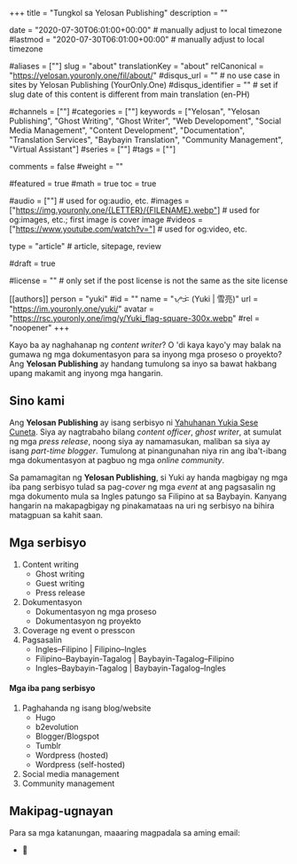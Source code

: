 +++
title = "Tungkol sa Yelosan Publishing"
description = ""

date = "2020-07-30T06:01:00+00:00"                                          # manually adjust to local timezone
#lastmod = "2020-07-30T06:01:00+00:00"                                       # manually adjust to local timezone

#aliases = [""]
slug = "about"
translationKey = "about"
relCanonical = "https://yelosan.youronly.one/fil/about/"
#disqus_url = ""                                                    # no use case in sites by Yelosan Publishing (YourOnly.One)
#disqus_identifier = ""                                             # set if slug date of this content is different from main translation (en-PH)

#channels = [""]
#categories = [""]
keywords = ["Yelosan", "Yelosan Publishing", "Ghost Writing", "Ghost Writer", "Web Developoment", "Social Media Management", "Content Development", "Documentation", "Translation Services", "Baybayin Translation", "Community Management", "Virtual Assistant"]
#series = [""]
#tags = [""]

comments = false
#weight = ""

#featured = true
#math = true
toc = true

#audio = [""]                                                          # used for og:audio, etc.
#images = ["https://img.youronly.one/{LETTER}/{FILENAME}.webp"]                 # used for og:images, etc.; first image is cover image
#videos = ["https://www.youtube.com/watch?v="]                         # used for og:video, etc.

type = "article"                                                           # article, sitepage, review

#draft = true

#license = ""                                                         # only set if the post license is not the same as the site license

[[authors]]
  person = "yuki"
  #id = ""
  name = "ᜌᜓᜃᜒ (Yuki | 雪亮)"
  url = "https://im.youronly.one/yuki/"
  avatar = "https://rsc.youronly.one/img/y/Yuki_flag-square-300x.webp"
  #rel = "noopener"
+++

Kayo ba ay naghahanap ng *content writer*? O 'di kaya kayo'y may balak na gumawa ng mga dokumentasyon para sa inyong mga proseso o proyekto? Ang **Yelosan Publishing** ay handang tumulong sa inyo sa bawat hakbang upang makamit ang inyong mga hangarin.

## Sino kami

Ang **Yelosan Publishing** ay isang serbisyo ni [Yahuhanan Yukia Sese Cuneta](https://iam.youronly.one). Siya ay nagtrabaho bilang *content officer*, *ghost writer*, at sumulat ng mga *press release*, noong siya ay namamasukan, maliban sa siya ay isang *part-time blogger*. Tumulong at pinangunahan niya rin ang iba't-ibang mga dokumentasyon at pagbuo ng mga *online community*.

Sa pamamagitan ng **Yelosan Publishing**, si Yuki ay handa magbigay ng mga iba pang serbisyo tulad sa pag-*cover* ng mga *event* at ang pagsasalin ng mga dokumento mula sa Ingles patungo sa Filipino at sa Baybayin. Kanyang hangarin na makapagbigay ng pinakamataas na uri ng serbisyo na bihira matagpuan sa kahit saan.

## Mga serbisyo

1. Content writing
    - Ghost writing
    - Guest writing
    - Press release
1. Dokumentasyon
    - Dokumentasyon ng mga proseso
    - Dokumentasyon ng proyekto
1. Coverage ng event o presscon
1. Pagsasalin
    - Ingles–Filipino | Filipino–Ingles
    - Filipino–Baybayin-Tagalog | Baybayin-Tagalog–Filipino
    - Ingles–Baybayin-Tagalog | Baybayin-Tagalog–Ingles

#### Mga iba pang serbisyo

1. Paghahanda ng isang blog/website
    - Hugo
    - b2evolution
    - Blogger/Blogspot
    - Tumblr
    - Wordpress (hosted)
    - Wordpress (self-hosted)
1. Social media management
1. Community management

## Makipag-ugnayan

Para sa mga katanungan, maaaring magpadala sa aming email:

- &#x1F4E7; <span class="email_yelosan"></span>
